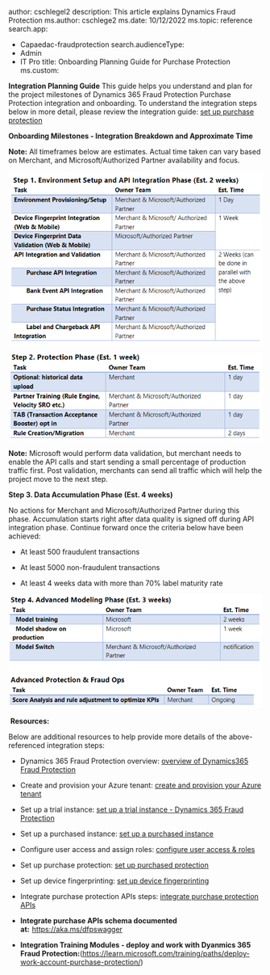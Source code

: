 author: cschlegel2
description: This article explains Dynamics Fraud Protection 
ms.author: cschlege2
ms.date: 10/12/2022
ms.topic: reference
search.app: 
  - Capaedac-fraudprotection
search.audienceType:
  - Admin
  - IT Pro
title: Onboarding Planning Guide for Purchase Protection
ms.custom:


**Integration Planning Guide** This guide helps you understand and plan for the project milestones of Dynamics 365 Fraud Protection Purchase Protection integration and onboarding. To understand the integration steps below in more detail, please review the integration guide:  [set up purchase protection](https://learn.microsoft.com/dynamics365/fraud-protection/promocode-set-up-purchase-protection)

**Onboarding Milestones - Integration Breakdown and Approximate Time** 

**Note:** All timeframes below are estimates. Actual time taken can vary based on Merchant, and Microsoft/Authorized Partner availability and focus. 

 

![step1.](media/pp-onboarding-guide-steponeclean.png)


![step1.](media/step2-PP-onboardingguide.png)

**Note:** Microsoft would perform data validation, but merchant needs to enable the API calls and start sending a small percentage of production traffic first. Post validation, merchants can send all traffic which will help the project move to the next step. 


**Step 3. Data Accumulation Phase (Est. 4 weeks)** 

No actions for Merchant and Microsoft/Authorized Partner during this phase. Accumulation starts right after data quality is signed off during API integration phase. Continue forward once the criteria below have been achieved:                                                                                                               

- At least 500 fraudulent transactions                                                                      

- At least 5000 non-fraudulent transactions                                                                    

- At least 4 weeks data with more than 70% label maturity rate 


![step1.](media/step4-PP-onboardingguide.png)


​ 
**Resources:** 

Below are additional resources to help provide more details of the above-referenced integration steps:


- Dynamics 365 Fraud Protection overview: [overview of Dynamics365 Fraud Protection](https://learn.microsoft.com/dynamics365/fraud-protection/)

 
- Create and provision your Azure tenant: [create and provision your Azure tenant](https://learn.microsoft.com/dynamics365/fraud-protection/promocode-set-up-dfp-purchased-version)


- Set up a trial instance: [set up a trial instance - Dynamics 365 Fraud Protection](https://learn.microsoft.com/dynamics365/fraud-protection/promocode-set-up-dfp-trial-version)


 

- Set up a purchased instance: [set up a purchased instance](https://learn.microsoft.com/dynamics365/fraud-protection/promocode-set-up-dfp-purchased-version)

 

- Configure user access and assign roles: [configure user access & roles](https://learn.microsoft.com/dynamics365/fraud-protection/configure-user-access)

 

- Set up purchase protection: [set up purchased protection](https://learn.microsoft.com/dynamics365/fraud-protection/promocode-set-up-purchase-protection)

 

- Set up device fingerprinting: [set up device fingerprinting](https://learn.microsoft.com/dynamics365/fraud-protection/device-fingerprinting)

 

- Integrate purchase protection APIs steps: [integrate purchase protection APIs](https://learn.microsoft.com/dynamics365/fraud-protection/integrate-real-time-api)

 

- **Integrate purchase APIs schema documented at:**  https://aka.ms/dfpswagger 

 

- **Integration Training Modules - deploy and work with Dyanmics 365 Fraud Protection:**(https://learn.microsoft.com/training/paths/deploy-work-account-purchase-protection/)

 
